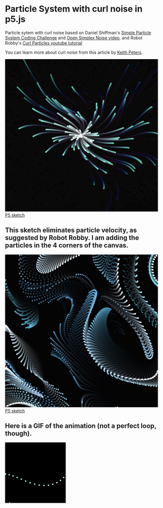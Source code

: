# Particle System with curl noise in p5.js

Particle sytem with curl noise based on Daniel Shiffman's [Simple Particle System Coding Challenge](https://thecodingtrain.com/challenges/78-simple-particle-system) and [Open Simplex Noise video](), and Robot Bobby's [Curl Particles youtube tutorial](https://www.youtube.com/watch?v=gvMNixP1S5o)

You can learn more about curl noise from this article by [Keith Peters](https://www.bit-101.com/blog/2021/07/curl-noise/).

![](assets/curl.png)  
[P5 sketch](https://editor.p5js.org/kfahn/sketches/ePi0_EyKP)

## This sketch eliminates particle velocity, as suggested by Robot Robby. I am adding the particles in the 4 corners of the canvas.

![](assets/spiral_particles.jpg)
[P5 sketch](https://editor.p5js.org/kfahn/sketches/2IjCZHU4P)

## Here is a GIF of the animation (not a perfect loop, though).

![](https://github.com/kfahn22/noise/blob/new/assets/GIF_swirl.gif)
